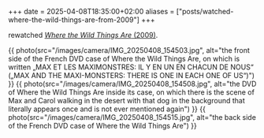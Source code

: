 +++
date = 2025-04-08T18:35:00+02:00
aliases = ["posts/watched-where-the-wild-things-are-from-2009"]
+++

rewatched <a href="https://en.wikipedia.org/wiki/Where_the_Wild_Things_Are_(film)"><cite>Where the Wild Things Are</cite> (2009)</a>.

{{ photo(src="/images/camera/IMG_20250408_154503.jpg", alt="the front side of the French DVD case of Where the Wild Things Are, on which is written „MAX ET LES MAXIMONSTRES: IL Y EN UN EN CHACUN DE NOUS“ („MAX AND THE MAXI-MONSTERS: THERE IS ONE IN EACH ONE OF US“)") }}
{{ photo(src="/images/camera/IMG_20250408_154508.jpg", alt="the DVD of Where the Wild Things Are inside its case, on which there is the scene of Max and Carol walking in the desert with that dog in the background that literally appears once and is not ever mentioned again") }}	<!-- more -->
{{ photo(src="/images/camera/IMG_20250408_154515.jpg", alt="the back side of the French DVD case of Where the Wild Things Are") }}
